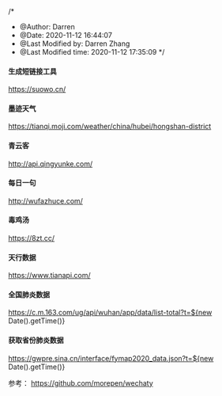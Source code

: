 /*
 * @Author: Darren 
 * @Date: 2020-11-12 16:44:07 
 * @Last Modified by: Darren Zhang
 * @Last Modified time: 2020-11-12 17:35:09
 */

#### 生成短链接工具
https://suowo.cn/
#### 墨迹天气
https://tianqi.moji.com/weather/china/hubei/hongshan-district
#### 青云客
http://api.qingyunke.com/
#### 每日一句
http://wufazhuce.com/
#### 毒鸡汤
https://8zt.cc/
#### 天行数据
https://www.tianapi.com/
#### 全国肺炎数据
https://c.m.163.com/ug/api/wuhan/app/data/list-total?t=${new Date().getTime()}
#### 获取省份肺炎数据
https://gwpre.sina.cn/interface/fymap2020_data.json?t=${new Date().getTime()}

参考：
https://github.com/morepen/wechaty
